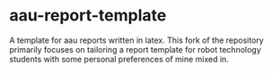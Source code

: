# aau-report-template
A template for aau reports written in latex.
This fork of the repository primarily focuses on tailoring a report template for robot technology students with some personal preferences of mine mixed in.
